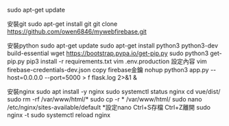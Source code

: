 
sudo apt-get update

安裝git
sudo apt-get install git
git clone https://github.com/owen6846/mywebfirebase.git

安裝python
sudo apt-get update
sudo apt-get install python3 python3-dev build-essential
wget https://bootstrap.pypa.io/get-pip.py
sudo python3 get-pip.py
pip3 install -r requirements.txt
vim .env.production 設定內容
vim firebase-credentials-dev.json copy firebase金鑰
nohup python3 app.py --host=0.0.0.0 --port=5000 > f flask.log 2>&1 &

安裝nginx
sudo apt install -y nginx
sudo systemctl status nginx
cd vue/dist/
sudo rm -rf /var/www/html/*
sudo cp -r * /var/www/html/
sudo nano /etc/nginx/sites-available/default 
*設定nano Ctrl+S存檔 Ctrl+Z離開
sudo nginx -t
sudo systemctl reload nginx

